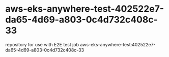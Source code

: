# aws-eks-anywhere-test-402522e7-da65-4d69-a803-0c4d732c408c-33
repository for use with E2E test job aws-eks-anywhere-test:402522e7-da65-4d69-a803-0c4d732c408c-33
